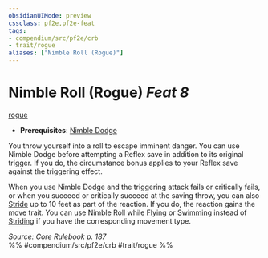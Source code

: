 ```yaml
---
obsidianUIMode: preview
cssclass: pf2e,pf2e-feat
tags:
- compendium/src/pf2e/crb
- trait/rogue
aliases: ["Nimble Roll (Rogue)"]
---
```

# Nimble Roll (Rogue)  *Feat 8*  
[rogue](../../Rules/traits/rogue.md)  

- **Prerequisites**: [Nimble Dodge](nimble-dodge-rogue.md)

You throw yourself into a roll to escape imminent danger. You can use Nimble Dodge before attempting a Reflex save in addition to its original trigger. If you do, the circumstance bonus applies to your Reflex save against the triggering effect.

When you use Nimble Dodge and the triggering attack fails or critically fails, or when you succeed or critically succeed at the saving throw, you can also [Stride](../../Rules/actions/stride.md) up to 10 feet as part of the reaction. If you do, the reaction gains the [move](../../Rules/traits/move.md) trait. You can use Nimble Roll while [Flying](../../Rules/actions/fly.md) or [Swimming](../../Rules/actions/swim.md) instead of [Striding](../../Rules/actions/stride.md) if you have the corresponding movement type.

*Source: Core Rulebook p. 187*  
%% #compendium/src/pf2e/crb #trait/rogue %%